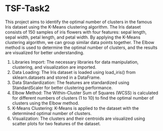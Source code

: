# TSF-Task2

This project aims to identify the optimal number of clusters in the famous Iris dataset using the K-Means clustering algorithm. The Iris dataset consists of 150 samples of iris flowers with four features: sepal length, sepal width, petal length, and petal width. By applying the K-Means clustering algorithm, we can group similar data points together. The Elbow method is used to determine the optimal number of clusters, and the results are visualized for better understanding.

1. Libraries Import: The necessary libraries for data manipulation, clustering, and visualization are imported.
2. Data Loading: The Iris dataset is loaded using load_iris() from sklearn.datasets and stored in a DataFrame.
3. Data Standardization: The features are standardized using StandardScaler for better clustering performance.
4. Elbow Method: The Within-Cluster Sum of Squares (WCSS) is calculated for different numbers of clusters (1 to 10) to find the optimal number of clusters using the Elbow method.
5. K-Means Clustering: K-Means is applied to the dataset with the determined optimal number of clusters.
6. Visualization: The clusters and their centroids are visualized using scatter plots for two features of the dataset.
